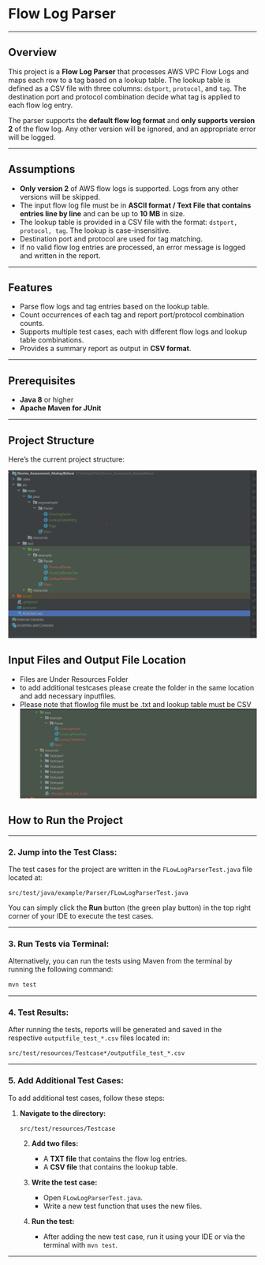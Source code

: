 # **Flow Log Parser**

---

## **Overview**

This project is a **Flow Log Parser** that processes AWS VPC Flow Logs and maps each row to a tag based on a lookup table. The lookup table is defined as a CSV file with three columns: `dstport`, `protocol`, and `tag`. The destination port and protocol combination decide what tag is applied to each flow log entry.

The parser supports the **default flow log format** and **only supports version 2** of the flow log. Any other version will be ignored, and an appropriate error will be logged.

---

## **Assumptions**
- **Only version 2** of AWS flow logs is supported. Logs from any other versions will be skipped.
- The input flow log file must be in **ASCII format / Text File that contains entries line by line** and can be up to **10 MB** in size.
- The lookup table is provided in a CSV file with the format: `dstport, protocol, tag`. The lookup is case-insensitive.
- Destination port and protocol are used for tag matching.
- If no valid flow log entries are processed, an error message is logged and written in the report.

---

## **Features**
- Parse flow logs and tag entries based on the lookup table.
- Count occurrences of each tag and report port/protocol combination counts.
- Supports multiple test cases, each with different flow logs and lookup table combinations.
- Provides a summary report as output in **CSV format**.

---

## **Prerequisites**
- **Java 8** or higher
- **Apache Maven for JUnit**

---

## **Project Structure**
Here’s the current project structure:

![Project Structure](src/main/resources/Images/Project_Structure.png)

## **Input Files and Output File Location**
- Files are Under Resources Folder
- to add additional testcases please create the folder in the same location and add necessary inputfiles.
- Please note that flowlog file must be .txt and lookup table must be CSV
![Input and Output File](src/main/resources/Images/InputandOutput.png)



## **How to Run the Project**

---

### **2. Jump into the Test Class:**

The test cases for the project are written in the `FLowLogParserTest.java` file located at:

```
src/test/java/example/Parser/FLowLogParserTest.java
```

You can simply click the **Run** button (the green play button) in the top right corner of your IDE to execute the test cases.

---

### **3. Run Tests via Terminal:**

Alternatively, you can run the tests using Maven from the terminal by running the following command:

```bash
mvn test
```

---

### **4. Test Results:**

After running the tests, reports will be generated and saved in the respective `outputfile_test_*.csv` files located in:

```
src/test/resources/Testcase*/outputfile_test_*.csv
```

---
### **5. Add Additional Test Cases:**

To add additional test cases, follow these steps:

1. **Navigate to the directory:**

   ```
   src/test/resources/Testcase
   ```

   2. **Add two files:**
       - A **TXT file** that contains the flow log entries.
       - A **CSV file** that contains the lookup table.

   3. **Write the test case:**
       - Open `FLowLogParserTest.java`.
       - Write a new test function that uses the new files.

   4. **Run the test:**
       - After adding the new test case, run it using your IDE or via the terminal with `mvn test`.

---